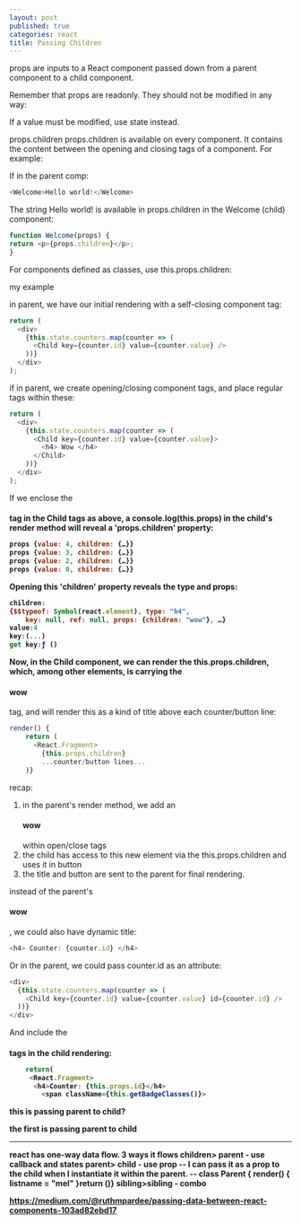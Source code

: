 ```yaml
---
layout: post
published: true
categories: react
title: Passing Children
---
```



props are inputs to a React component passed down from a parent component to a child component.

Remember that props are readonly. They should not be modified in any way:

If a value must be modified, use state instead.

props.children
props.children is available on every component. It contains the content between the opening and closing tags of a component. For example:

If in the parent comp:

```javascript
<Welcome>Hello world!</Welcome>

```
The string Hello world! is available in props.children in the Welcome (child) component:

```javascript
function Welcome(props) {
return <p>{props.children}</p>;
}

```
For components defined as classes, use this.props.children:

my example

in parent, we have our initial rendering with a self-closing component tag:

```javascript
return (
  <div>
    {this.state.counters.map(counter => (
      <Child key={counter.id} value={counter.value} />
    ))}
  </div>
);
```

if in parent, we create opening/closing component tags, and place regular tags within these:

```javascript
return (
  <div>
    {this.state.counters.map(counter => (
      <Child key={counter.id} value={counter.value}>
        <h4> Wow </h4>
      </Child>
    ))}
  </div>
);
```

If we enclose the <h4> tag in the Child tags as above, a console.log(this.props) in the child's render method will reveal a 'props.children' property:

```javascript
props {value: 4, children: {…}}
props {value: 3, children: {…}}
props {value: 2, children: {…}}
props {value: 0, children: {…}}
```

Opening this 'children' property reveals the type and props:

```javascript
children:
{$$typeof: Symbol(react.element), type: "h4",
    key: null, ref: null, props: {children: "wow"}, …}
value:4
key:(...)
get key:ƒ ()
```

Now, in the Child component, we can render the this.props.children, which, among other elements, is carrying the <h4> wow </h4> tag, and will
render this as a kind of title above each counter/button line:

```javascript
render() {
    return (
      <React.Fragment>
        {this.props.children}
        ...counter/button lines...
    )}
```

recap:

1. in the parent's render method, we add an <h4>wow</h4> within open/close <Child> tags
2. the child has access to this new element via the this.props.children and uses it in button
3. the title and button are sent to the parent for final rendering.

instead of the parent's <h4> wow </h4>, we could also have dynamic title:

```javascript
<h4> Counter: {counter.id} </h4>
```

Or in the parent, we could pass counter.id as an attribute:

```javascript
<div>
  {this.state.counters.map(counter => (
    <Child key={counter.id} value={counter.value} id={counter.id} />
  ))}
</div>
```

And include the <h4> tags in the child rendering:

```javascript
    return(
     <React.Fragment>
      <h4>Counter: {this.props.id}</h4>
        <span className={this.getBadgeClasses()}>
```

this is passing parent to child?

the first is passing parent to child

---

react has one-way data flow.
3 ways it flows
children> parent - use callback and states
parent> child - use prop
-- I can pass it as a prop to the child when I instantiate it within the parent.
-- class Parent { render() { listname = "mel" }return (<Child listnamefrom parent={listname}/>)}
sibling>sibling - combo

https://medium.com/@ruthmpardee/passing-data-between-react-components-103ad82ebd17
